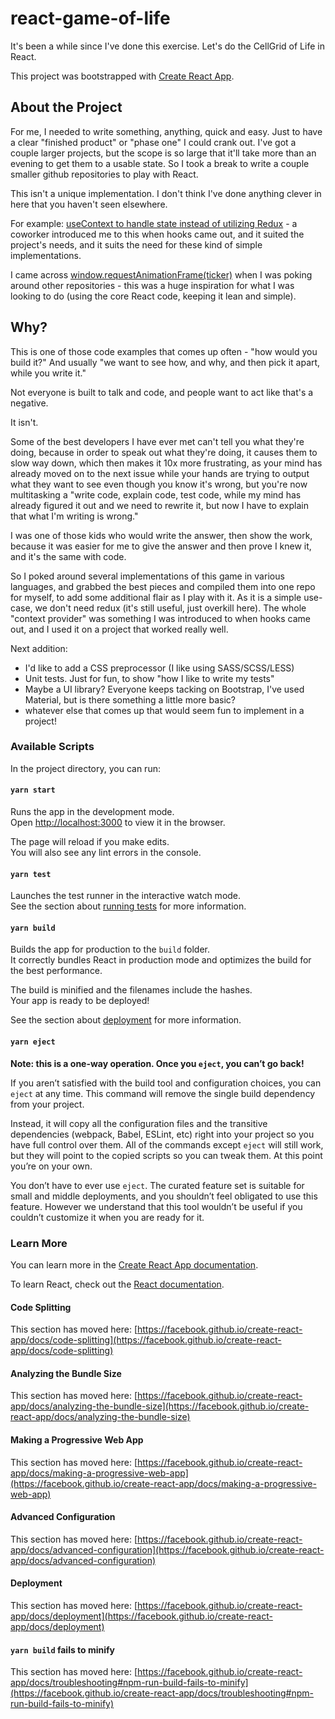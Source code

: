 # react-game-of-life
It's been a while since I've done this exercise. Let's do the CellGrid of Life in React.

This project was bootstrapped with [Create React App](https://github.com/facebook/create-react-app).

## About the Project

For me, I needed to write something, anything, quick and easy. Just to have a clear "finished product" or "phase one" I could crank out. I've got a couple larger projects, but the scope is so large that it'll take more than an evening to get them to a usable state. So I took a break to write a couple smaller github repositories to play with React.

This isn't a unique implementation. I don't think I've done anything clever in here that you haven't seen elsewhere.

For example: [useContext to handle state instead of utilizing Redux](https://medium.com/simply/state-management-with-react-hooks-and-context-api-at-10-lines-of-code-baf6be8302c) - a coworker introduced me to this when hooks came out, and it suited the project's needs, and it suits the need for these kind of simple implementations.

I came across [window.requestAnimationFrame(ticker)](https://github.com/brookslybrand/react-game-of-life) when I was poking around other repositories - this was a huge inspiration for what I was looking to do (using the core React code, keeping it lean and simple).

## Why?

This is one of those code examples that comes up often - "how would you build it?" And usually "we want to see how, and why, and then pick it apart, while you write it."

Not everyone is built to talk and code, and people want to act like that's a negative.

It isn't.

Some of the best developers I have ever met can't tell you what they're doing, because in order to speak out what they're doing, it causes them to slow way down, which then makes it 10x more frustrating, as your mind has already moved on to the next issue while your hands are trying to output what they want to see even though you know it's wrong, but you're now multitasking a "write code, explain code, test code, while my mind has already figured it out and we need to rewrite it, but now I have to explain that what I'm writing is wrong."

I was one of those kids who would write the answer, then show the work, because it was easier for me to give the answer and then prove I knew it, and it's the same with code.

So I poked around several implementations of this game in various languages, and grabbed the best pieces and compiled them into one repo for myself, to add some additional flair as I play with it. As it is a simple use-case, we don't need redux (it's still useful, just overkill here). The whole "context provider" was something I was introduced to when hooks came out, and I used it on a project that worked really well.

Next addition:
- I'd like to add a CSS preprocessor (I like using SASS/SCSS/LESS)
- Unit tests. Just for fun, to show "how I like to write my tests"
- Maybe a UI library? Everyone keeps tacking on Bootstrap, I've used Material, but is there something a little more basic?
- whatever else that comes up that would seem fun to implement in a project!

### Available Scripts

In the project directory, you can run:

#### `yarn start`

Runs the app in the development mode.\
Open [http://localhost:3000](http://localhost:3000) to view it in the browser.

The page will reload if you make edits.\
You will also see any lint errors in the console.

#### `yarn test`

Launches the test runner in the interactive watch mode.\
See the section about [running tests](https://facebook.github.io/create-react-app/docs/running-tests) for more information.

#### `yarn build`

Builds the app for production to the `build` folder.\
It correctly bundles React in production mode and optimizes the build for the best performance.

The build is minified and the filenames include the hashes.\
Your app is ready to be deployed!

See the section about [deployment](https://facebook.github.io/create-react-app/docs/deployment) for more information.

#### `yarn eject`

**Note: this is a one-way operation. Once you `eject`, you can’t go back!**

If you aren’t satisfied with the build tool and configuration choices, you can `eject` at any time. This command will remove the single build dependency from your project.

Instead, it will copy all the configuration files and the transitive dependencies (webpack, Babel, ESLint, etc) right into your project so you have full control over them. All of the commands except `eject` will still work, but they will point to the copied scripts so you can tweak them. At this point you’re on your own.

You don’t have to ever use `eject`. The curated feature set is suitable for small and middle deployments, and you shouldn’t feel obligated to use this feature. However we understand that this tool wouldn’t be useful if you couldn’t customize it when you are ready for it.

### Learn More

You can learn more in the [Create React App documentation](https://facebook.github.io/create-react-app/docs/getting-started).

To learn React, check out the [React documentation](https://reactjs.org/).

#### Code Splitting

This section has moved here: [https://facebook.github.io/create-react-app/docs/code-splitting](https://facebook.github.io/create-react-app/docs/code-splitting)

#### Analyzing the Bundle Size

This section has moved here: [https://facebook.github.io/create-react-app/docs/analyzing-the-bundle-size](https://facebook.github.io/create-react-app/docs/analyzing-the-bundle-size)

#### Making a Progressive Web App

This section has moved here: [https://facebook.github.io/create-react-app/docs/making-a-progressive-web-app](https://facebook.github.io/create-react-app/docs/making-a-progressive-web-app)

#### Advanced Configuration

This section has moved here: [https://facebook.github.io/create-react-app/docs/advanced-configuration](https://facebook.github.io/create-react-app/docs/advanced-configuration)

#### Deployment

This section has moved here: [https://facebook.github.io/create-react-app/docs/deployment](https://facebook.github.io/create-react-app/docs/deployment)

#### `yarn build` fails to minify

This section has moved here: [https://facebook.github.io/create-react-app/docs/troubleshooting#npm-run-build-fails-to-minify](https://facebook.github.io/create-react-app/docs/troubleshooting#npm-run-build-fails-to-minify)
